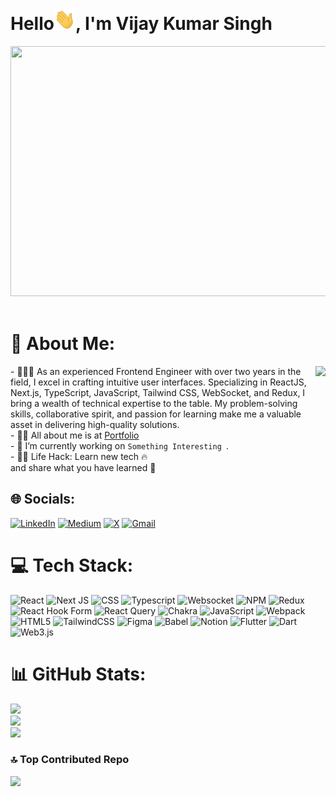 <h1 align="left">Hello<img src="https://raw.githubusercontent.com/ABSphreak/ABSphreak/master/gifs/Hi.gif" width="34px" height="34px" />, I'm Vijay Kumar Singh</h1>

<div align="center">
  <img src ="https://www.crio.do/blog/content/images/size/w1000/2021/04/Full-stack-web-developer.png" width="1200px" height="400px"/>
  
</div>
 <br/>



# 💫 About Me:
<div>
  <img height="260px" align="right" src="https://media.giphy.com/media/qgQUggAC3Pfv687qPC/giphy.gif" />
</div>
- 👨🏻‍💻 As an experienced Frontend Engineer with over two years in the field, I excel in crafting intuitive user interfaces. Specializing in ReactJS, Next.js, TypeScript, JavaScript, Tailwind CSS, WebSocket, and Redux, I bring a wealth of technical expertise to the table. My problem-solving skills, collaborative spirit, and passion for learning make me a valuable asset in delivering high-quality solutions.<br>
- 🙋‍♂️ All about me is at <a href="https://singhvijay.vercel.app/">Portfolio</a> <br>
- 🔭 I’m currently working on <code>Something Interesting </code>.<br>
- 👨‍💻 Life Hack: Learn new tech 🔥 <br/>and share what you have learned 🎉<br>


## 🌐 Socials:
[![LinkedIn](https://img.shields.io/badge/LinkedIn-%230077B5.svg?logo=linkedin&logoColor=white)](https://www.linkedin.com/in/singh-vijay294/) [![Medium](https://img.shields.io/badge/Medium-12100E?logo=medium&logoColor=white)](https://medium.com/@singhvijay8529) [![X](https://img.shields.io/badge/X-black.svg?logo=X&logoColor=white)](https://x.com/https://twitter.com/VijayKumar609) [![Gmail](https://img.shields.io/badge/Gmail-%23E4405F.svg?logo=Gmail&logoColor=white)](mailto:gmail.com/singhvijay8529@gmail.com/)

# 💻 Tech Stack:
![React](https://img.shields.io/badge/react-%2320232a.svg?style=for-the-badge&logo=react&logoColor=%2361DAFB)  ![Next JS](https://img.shields.io/badge/Next-black?style=for-the-badge&logo=next.js&logoColor=white) ![CSS](https://img.shields.io/badge/css-green?style=for-the-badge&logo=css&logoColor=white) ![Typescript](https://img.shields.io/badge/typescript-%2320232a.svg?style=for-the-badge&logo=typescript&logoColor=%2361DAFB) ![Websocket](https://img.shields.io/badge/websocket-%2320232a.svg?style=for-the-badge&logo=websocket&logoColor=%2361DAFB)  ![NPM](https://img.shields.io/badge/NPM-%23CB3837.svg?style=for-the-badge&logo=npm&logoColor=white) ![Redux](https://img.shields.io/badge/redux-%23593d88.svg?style=for-the-badge&logo=redux&logoColor=white) ![React Hook Form](https://img.shields.io/badge/React%20Hook%20Form-%23EC5990.svg?style=for-the-badge&logo=reacthookform&logoColor=white) ![React Query](https://img.shields.io/badge/-React%20Query-FF4154?style=for-the-badge&logo=react%20query&logoColor=white) ![Chakra](https://img.shields.io/badge/chakra-%234ED1C5.svg?style=for-the-badge&logo=chakraui&logoColor=white) ![JavaScript](https://img.shields.io/badge/javascript-%23323330.svg?style=for-the-badge&logo=javascript&logoColor=%23F7DF1E)  ![Webpack](https://img.shields.io/badge/webpack-%238DD6F9.svg?style=for-the-badge&logo=webpack&logoColor=black) ![HTML5](https://img.shields.io/badge/html5-%23E34F26.svg?style=for-the-badge&logo=html5&logoColor=white) ![TailwindCSS](https://img.shields.io/badge/tailwindcss-%2338B2AC.svg?style=for-the-badge&logo=tailwind-css&logoColor=white) ![Figma](https://img.shields.io/badge/figma-%23F24E1E.svg?style=for-the-badge&logo=figma&logoColor=white) ![Babel](https://img.shields.io/badge/Babel-F9DC3e?style=for-the-badge&logo=babel&logoColor=black) ![Notion](https://img.shields.io/badge/Notion-%23000000.svg?style=for-the-badge&logo=notion&logoColor=white) ![Flutter](https://img.shields.io/badge/Flutter-%2302569B.svg?style=for-the-badge&logo=Flutter&logoColor=white) ![Dart](https://img.shields.io/badge/dart-%230175C2.svg?style=for-the-badge&logo=dart&logoColor=white) ![Web3.js](https://img.shields.io/badge/web3.js-F16822?style=for-the-badge&logo=web3.js&logoColor=white) 

# 📊 GitHub Stats:
![](https://github-readme-stats.vercel.app/api?username=singhvijay29&theme=dark&hide_border=true&include_all_commits=true&count_private=true)<br/>
![](https://github-readme-streak-stats.herokuapp.com/?user=singhvijay29&theme=dark&hide_border=true)<br/>
![](https://github-readme-stats.vercel.app/api/top-langs/?username=singhvijay29&theme=dark&hide_border=true&include_all_commits=true&count_private=true&layout=compact)

### 🔝 Top Contributed Repo
![](https://github-contributor-stats.vercel.app/api?username=singhvijay29&limit=5&theme=dark&combine_all_yearly_contributions=true)


<!-- Proudly created with GPRM ( https://gprm.itsvg.in ) -->
